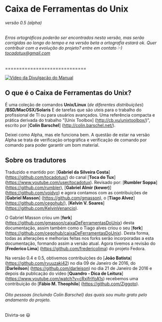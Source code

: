 # Caixa de Ferramentas do Unix 
###### versão 0.5 (alpha)
###### Erros ortográficos poderão ser encontrados nesta versão, mas serão corrigidas ao longo do tempo e na versão beta a ortografia estará ok. Quer contribuir com a evolução do projeto? entre em contato :-) tocadotux@gmail.com

=============================

[![Vídeo da Divulgação do Manual](https://i.ytimg.com/vi/uk-s6K479UU/0.jpg)](https://www.youtube.com/watch?v=uk-s6K479UU)

## O que é o Caixa de Ferramentas do Unix?
É uma coleção de comandos __Unix/Linux__ (*de diferentes distribuições*) __/BSD/MacOSX/Solaris__
E de tarefas que são uteis para o trabalho do profissional de TI ou para usuários avançados.
Uma referência compacta e prática derivada do trabalho "[Unix Toolbox] (http://cb.vu/unixtoolbox/)",
escrito por [__Colin Barschel__] (http://colin.barschel.net/).

 Deixei como Alpha, mas ele funciona bem. A questão de estar na versão Alpha se trata de verificação ortográfica e verificação de comando por comando para poder garantir um bom material.

## Sobre os tradutores

Traduzido e mantido por: [__Gabriel da Silveira Costa__] (https://github.com/tocadotux/) do canal [__Toca do Tux__] (https://www.youtube.com/user/tocadotux).
Revisado por: [__Rumbler Soppa__] (https://github.com/rumbler), [__Gabriel Almir (kewer)__] (https://github.com/voidyo) e agora contamos com as contribuições de [__Gabriel Masson__] (https://github.com/gmasson), o [__Tiago Alvez__] (https://github.com/cegohub/), [__Kelvin V. Soares__] (https://github.com/KelvinVenancio).

O Gabriel Masson criou um [__fork__] (https://github.com/gmasson/caixaDeFerramentasDoUnix) desta documentação, assim também como o Tiago alves criou o seu [__fork__] (https://github.com/cegohub/caixaDeFerramentasDoUnix). Desta forma, todas as alterações e melhorias feitas nos forks serão incorporadas a esta documentação, formando assim a versão atual. Agora tivemos a revisão do [__Frederico Lima__] (https://github.com/fredericolima) do projeto Fedora.

Na versão 0.4 e 0.5, obtivemos contribuições do [__João Batista__] (https://github.com/ryuuzaki42) no dia 09 de Janeiro de 2016, do [__Darleilson__] (https://github.com/darleison) no dia 21 de Janeiro de 2016  e depois da publicação do vídeo [__Quandro - Dica de Leitura__] (https://www.youtube.com/watch?v=cRxjfnYoA1s) recebemos uma contribuição do [__Fábio M. Theophilo__] (https://github.com/Ziggoto).

###### Oito pessoas (incluindo Colin Barschel) das quais sou muito grato pelo andamento do projeto.

Divirta-se :smiley:
